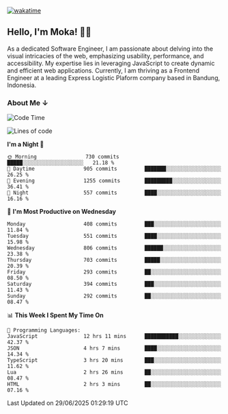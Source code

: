[![wakatime](https://wakatime.com/badge/user/af9abd23-dba3-4dbe-973c-b045a9417a55.svg?style=social)](https://wakatime.com/@af9abd23-dba3-4dbe-973c-b045a9417a55)
## Hello, I'm Moka! 👋🏼


As a dedicated Software Engineer, I am passionate about delving into the visual intricacies of the web, emphasizing usability, performance, and accessibility. My expertise lies in leveraging JavaScript to create dynamic and efficient web applications. Currently, I am thriving as a Frontend Engineer at a leading Express Logistic Plaform company based in Bandung, Indonesia.

### About Me ↓

<!--START_SECTION:waka-->
![Code Time](http://img.shields.io/badge/Code%20Time-12%2C287%20hrs%2011%20mins-blue)

![Lines of code](https://img.shields.io/badge/From%20Hello%20World%20I%27ve%20Written-7.4%20million%20lines%20of%20code-blue)

**I'm a Night 🦉** 

```text
🌞 Morning                730 commits         █████░░░░░░░░░░░░░░░░░░░░   21.18 % 
🌆 Daytime                905 commits         ███████░░░░░░░░░░░░░░░░░░   26.25 % 
🌃 Evening                1255 commits        █████████░░░░░░░░░░░░░░░░   36.41 % 
🌙 Night                  557 commits         ████░░░░░░░░░░░░░░░░░░░░░   16.16 % 
```
📅 **I'm Most Productive on Wednesday** 

```text
Monday                   408 commits         ███░░░░░░░░░░░░░░░░░░░░░░   11.84 % 
Tuesday                  551 commits         ████░░░░░░░░░░░░░░░░░░░░░   15.98 % 
Wednesday                806 commits         ██████░░░░░░░░░░░░░░░░░░░   23.38 % 
Thursday                 703 commits         █████░░░░░░░░░░░░░░░░░░░░   20.39 % 
Friday                   293 commits         ██░░░░░░░░░░░░░░░░░░░░░░░   08.50 % 
Saturday                 394 commits         ███░░░░░░░░░░░░░░░░░░░░░░   11.43 % 
Sunday                   292 commits         ██░░░░░░░░░░░░░░░░░░░░░░░   08.47 % 
```


📊 **This Week I Spent My Time On** 

```text
💬 Programming Languages: 
JavaScript               12 hrs 11 mins      ███████████░░░░░░░░░░░░░░   42.37 % 
JSON                     4 hrs 7 mins        ████░░░░░░░░░░░░░░░░░░░░░   14.34 % 
TypeScript               3 hrs 20 mins       ███░░░░░░░░░░░░░░░░░░░░░░   11.62 % 
Lua                      2 hrs 26 mins       ██░░░░░░░░░░░░░░░░░░░░░░░   08.47 % 
HTML                     2 hrs 3 mins        ██░░░░░░░░░░░░░░░░░░░░░░░   07.16 % 
```


 Last Updated on 29/06/2025 01:29:19 UTC
<!--END_SECTION:waka-->
